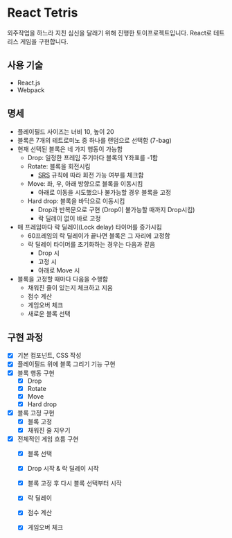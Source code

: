 # React Tetris

외주작업을 하느라 지친 심신을 달래기 위해 진행한 토이프로젝트입니다. React로 테트리스 게임을 구현합니다.

## 사용 기술

- React.js
- Webpack

## 명세

- 플레이필드 사이즈는 너비 10, 높이 20
- 블록은 7개의 테트로미노 중 하나를 랜덤으로 선택함 (7-bag)
- 현재 선택된 블록은 네 가지 행동이 가능함
  - Drop: 일정한 프레임 주기마다 블록의 Y좌표를 -1함
  - Rotate: 블록을 회전시킴
    - [SRS](https://tetris.fandom.com/wiki/SRS) 규칙에 따라 회전 가능 여부를 체크함
  - Move: 좌, 우, 아래 방향으로 블록을 이동시킴
    - 아래로 이동을 시도했으나 불가능할 경우 블록을 고정
  - Hard drop: 블록을 바닥으로 이동시킴
    - Drop과 반복문으로 구현 (Drop이 불가능할 때까지 Drop시킴)
    - 락 딜레이 없이 바로 고정
- 매 프레임마다 락 딜레이(Lock delay) 타이머를 증가시킴
  - 60프레임의 락 딜레이가 끝나면 블록은 그 자리에 고정함
  - 락 딜레이 타이머를 초기화하는 경우는 다음과 같음
    - Drop 시
    - 고정 시
    - 아래로 Move 시
- 블록을 고정할 때마다 다음을 수행함
  - 채워진 줄이 있는지 체크하고 지움
  - 점수 계산
  - 게임오버 체크
  - 새로운 블록 선택

## 구현 과정

- [x] 기본 컴포넌트, CSS 작성
- [x] 플레이필드 위에 블록 그리기 기능 구현
- [x] 블록 행동 구현
  - [x] Drop
  - [x] Rotate
  - [x] Move
  - [x] Hard drop
- [x] 블록 고정 구현
  - [x] 블록 고정
  - [x] 채워진 줄 지우기
- [x] 전체적인 게임 흐름 구현
  - [x] 블록 선택
  - [x] Drop 시작 & 락 딜레이 시작
  - [x] 블록 고정 후 다시 블록 선택부터 시작
  - [x] 락 딜레이
  - [x] 점수 계산
  - [x] 게임오버 체크

